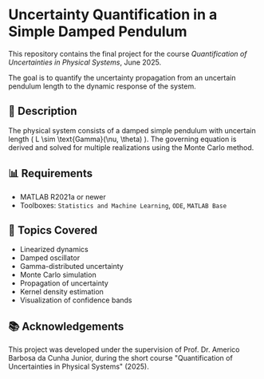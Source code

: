 # Uncertainty Quantification in a Simple Damped Pendulum

This repository contains the final project for the course *Quantification of Uncertainties in Physical Systems*, June 2025.

The goal is to quantify the uncertainty propagation from an uncertain pendulum length to the dynamic response of the system.

## 📌 Description

The physical system consists of a damped simple pendulum with uncertain length \( L \sim \text{Gamma}(\nu, \theta) \). The governing equation is derived and solved for multiple realizations using the Monte Carlo method.

## 📊 Requirements

* MATLAB R2021a or newer
* Toolboxes: `Statistics and Machine Learning`, `ODE`, `MATLAB Base`

## 🔬 Topics Covered

* Linearized dynamics
* Damped oscillator
* Gamma-distributed uncertainty
* Monte Carlo simulation
* Propagation of uncertainty
* Kernel density estimation
* Visualization of confidence bands

## 📚 Acknowledgements

This project was developed under the supervision of Prof. Dr. Americo Barbosa da Cunha Junior, during the short course "Quantification of Uncertainties in Physical Systems" (2025).
